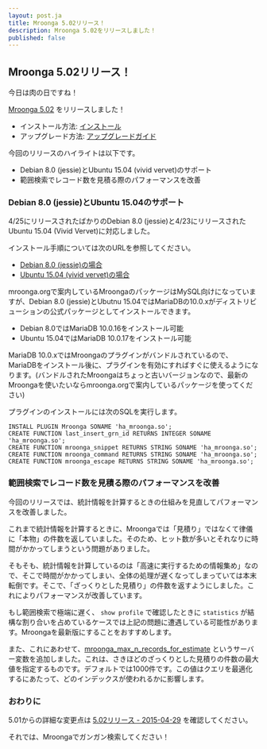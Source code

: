 ```yaml
---
layout: post.ja
title: Mroonga 5.02リリース！
description: Mroonga 5.02をリリースしました！
published: false
---
```


## Mroonga 5.02リリース！

今日は肉の日ですね！

[Mroonga 5.02](/ja/docs/news.html#release-5-02) をリリースしました！

* インストール方法: [インストール](/ja/docs/install.html)
* アップグレード方法: [アップグレードガイド](/ja/docs/upgrade.html)

今回のリリースのハイライトは以下です。

* Debian 8.0 (jessie)とUbuntu 15.04 (vivid vervet)のサポート
* 範囲検索でレコード数を見積る際のパフォーマンスを改善

### Debian 8.0 (jessie)とUbuntu 15.04のサポート

4/25にリリースされたばかりのDebian 8.0 (jessie)と4/23にリリースされたUbuntu 15.04 (Vivid Vervet)に対応しました。

インストール手順については次のURLを参照してください。

* [Debian 8.0 (jessie)の場合](/ja/docs/install/debian.html#jessie)
* [Ubuntu 15.04 (vivid vervet)の場合](/ja/docs/install/ubuntu.html)

mroonga.orgで案内しているMroongaのパッケージはMySQL向けになっていますが、Debian 8.0 (jessie)とUbutnu 15.04ではMariaDBの10.0.xがディストリビューションの公式パッケージとしてインストールできます。

* Debian 8.0ではMariaDB 10.0.16をインストール可能
* Ubuntu 15.04ではMariaDB 10.0.17をインストール可能

MariaDB 10.0.xではMroongaのプラグインがバンドルされているので、MariaDBをインストール後に、プラグインを有効にすればすぐに使えるようになります。(バンドルされたMroongaはちょっと古いバージョンなので、最新のMroongaを使いたいならmroonga.orgで案内しているパッケージを使ってください)

プラグインのインストールには次のSQLを実行します。

    INSTALL PLUGIN Mroonga SONAME 'ha_mroonga.so';
    CREATE FUNCTION last_insert_grn_id RETURNS INTEGER SONAME 'ha_mroonga.so';
    CREATE FUNCTION mroonga_snippet RETURNS STRING SONAME 'ha_mroonga.so';
    CREATE FUNCTION mroonga_command RETURNS STRING SONAME 'ha_mroonga.so';
    CREATE FUNCTION mroonga_escape RETURNS STRING SONAME 'ha_mroonga.so';

### 範囲検索でレコード数を見積る際のパフォーマンスを改善

今回のリリースでは、統計情報を計算するときの仕組みを見直してパフォーマンスを改善しました。

これまで統計情報を計算するときに、Mroongaでは「見積り」ではなくて律儀に「本物」の件数を返していました。そのため、ヒット数が多いとそれなりに時間がかかってしまうという問題がありました。

そもそも、統計情報を計算しているのは「高速に実行するための情報集め」なので、そこで時間がかかってしまい、全体の処理が遅くなってしまっていては本末転倒です。そこで、「ざっくりとした見積り」の件数を返すようにしました。これによりパフォーマンスが改善しています。

もし範囲検索で極端に遅く、 `show profile` で確認したときに `statistics` が結構な割り合いを占めているケースでは上記の問題に遭遇している可能性があります。Mroongaを最新版にすることをおすすめします。

また、これにあわせて、[mroonga_max_n_records_for_estimate](http://mroonga.org/ja/docs/reference/server_variables.html#mroonga-max-n-records-for-estimate) というサーバー変数を追加しました。これは、さきほどのざっくりとした見積りの件数の最大値を指定するものです。デフォルトでは1000件です。この値はクエリを最適化するにあたって、どのインデックスが使われるかに影響します。

### おわりに

5.01からの詳細な変更点は [5.02リリース - 2015-04-29](/ja/docs/news.html#release-5-02) を確認してください。

それでは、Mroongaでガンガン検索してください！
